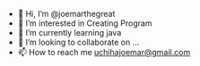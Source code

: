 - 👋 Hi, I’m @joemarthegreat
- 👀 I’m interested in Creating Program
- 🌱 I’m currently learning java
- 💞️ I’m looking to collaborate on ...
- 📫 How to reach me uchihajoemar@gmail.com

<!---
joemarthegreat/joemarthegreat is a ✨ special ✨ repository because its `README.md` (this file) appears on your GitHub profile.
You can click the Preview link to take a look at your changes.
--->
